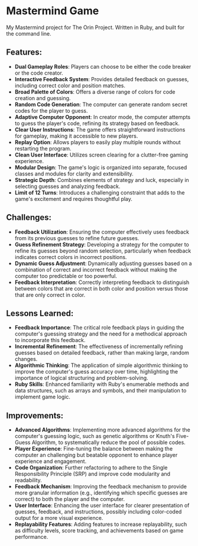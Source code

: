 # Mastermind Game
My Mastermind project for The Orin Project. Written in Ruby, and built for the command line.

## Features:

- **Dual Gameplay Roles**: Players can choose to be either the code breaker or the code creator.
- **Interactive Feedback System**: Provides detailed feedback on guesses, including correct color and position matches.
- **Broad Palette of Colors**: Offers a diverse range of colors for code creation and guessing.
- **Random Code Generation**: The computer can generate random secret codes for the player to guess.
- **Adaptive Computer Opponent**: In creator mode, the computer attempts to guess the player's code, refining its strategy based on feedback.
- **Clear User Instructions**: The game offers straightforward instructions for gameplay, making it accessible to new players.
- **Replay Option**: Allows players to easily play multiple rounds without restarting the program.
- **Clean User Interface**: Utilizes screen clearing for a clutter-free gaming experience.
- **Modular Design**: The game's logic is organized into separate, focused classes and modules for clarity and extensibility.
- **Strategic Depth**: Combines elements of strategy and luck, especially in selecting guesses and analyzing feedback.
- **Limit of 12 Turns**: Introduces a challenging constraint that adds to the game's excitement and requires thoughtful play.

## Challenges:

- **Feedback Utilization**: Ensuring the computer effectively uses feedback from its previous guesses to refine future guesses.
- **Guess Refinement Strategy**: Developing a strategy for the computer to refine its guesses beyond random selection, particularly when feedback indicates correct colors in incorrect positions.
- **Dynamic Guess Adjustment**: Dynamically adjusting guesses based on a combination of correct and incorrect feedback without making the computer too predictable or too powerful.
- **Feedback Interpretation**: Correctly interpreting feedback to distinguish between colors that are correct in both color and position versus those that are only correct in color.

## Lessons Learned:

- **Feedback Importance**: The critical role feedback plays in guiding the computer's guessing strategy and the need for a methodical approach to incorporate this feedback.
- **Incremental Refinement**: The effectiveness of incrementally refining guesses based on detailed feedback, rather than making large, random changes.
- **Algorithmic Thinking**: The application of simple algorithmic thinking to improve the computer's guess accuracy over time, highlighting the importance of logical structuring and problem-solving.
- **Ruby Skills**: Enhanced familiarity with Ruby's enumerable methods and data structures, such as arrays and symbols, and their manipulation to implement game logic.

## Improvements:

- **Advanced Algorithms**: Implementing more advanced algorithms for the computer's guessing logic, such as genetic algorithms or Knuth's Five-Guess Algorithm, to systematically reduce the pool of possible codes.
- **Player Experience**: Fine-tuning the balance between making the computer an challenging but beatable opponent to enhance player experience and engagement.
- **Code Organization**: Further refactoring to adhere to the Single Responsibility Principle (SRP) and improve code modularity and readability.
- **Feedback Mechanism**: Improving the feedback mechanism to provide more granular information (e.g., identifying which specific guesses are correct) to both the player and the computer.
- **User Interface**: Enhancing the user interface for clearer presentation of guesses, feedback, and instructions, possibly including color-coded output for a more visual experience.
- **Replayability Features**: Adding features to increase replayability, such as difficulty levels, score tracking, and achievements based on game performance.
